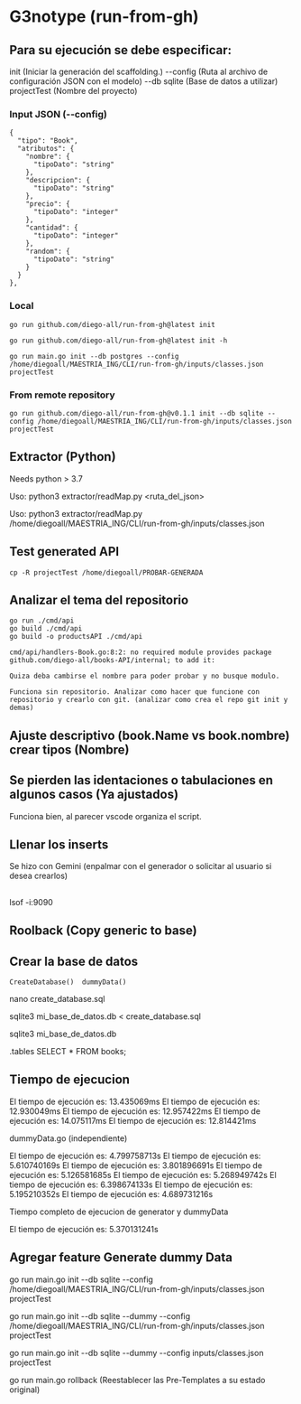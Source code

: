 # G3notype (run-from-gh)

## Para su ejecución se debe especificar:

init       (Iniciar la generación del scaffolding.)
--config  (Ruta al archivo de configuración JSON con el modelo)
--db sqlite  (Base de datos a utilizar)
projectTest  (Nombre del proyecto)

### Input JSON (--config)

    {
      "tipo": "Book",
      "atributos": {
        "nombre": {
          "tipoDato": "string"
        },
        "descripcion": {
          "tipoDato": "string"
        },
        "precio": {
          "tipoDato": "integer"
        },
        "cantidad": {
          "tipoDato": "integer"
        },
        "random": {
          "tipoDato": "string"
        }
      }
    },


### Local

    go run github.com/diego-all/run-from-gh@latest init

    go run github.com/diego-all/run-from-gh@latest init -h

    go run main.go init --db postgres --config /home/diegoall/MAESTRIA_ING/CLI/run-from-gh/inputs/classes.json projectTest


### From remote repository

    go run github.com/diego-all/run-from-gh@v0.1.1 init --db sqlite --config /home/diegoall/MAESTRIA_ING/CLI/run-from-gh/inputs/classes.json projectTest


## Extractor (Python)

  Needs python > 3.7

  Uso: python3 extractor/readMap.py <ruta_del_json>

  Uso: python3 extractor/readMap.py /home/diegoall/MAESTRIA_ING/CLI/run-from-gh/inputs/classes.json


## Test generated API

    cp -R projectTest /home/diegoall/PROBAR-GENERADA


## Analizar el tema del repositorio

    go run ./cmd/api
    go build ./cmd/api
    go build -o productsAPI ./cmd/api

    cmd/api/handlers-Book.go:8:2: no required module provides package github.com/diego-all/books-API/internal; to add it:

    Quiza deba cambirse el nombre para poder probar y no busque modulo.

    Funciona sin repositorio. Analizar como hacer que funcione con repositorio y crearlo con git. (analizar como crea el repo git init y demas)


## Ajuste descriptivo (book.Name vs book.nombre) crear tipos (Nombre)


## Se pierden las identaciones o tabulaciones en algunos casos (Ya ajustados)
Funciona bien, al parecer vscode organiza el script.


## Llenar los inserts

  Se hizo con Gemini (enpalmar con el generador o solicitar al usuario si desea crearlos)


## 


## 

lsof -i:9090


## Roolback (Copy generic to base)


## Crear la base de datos


	CreateDatabase()  dummyData()

  nano create_database.sql


  sqlite3 mi_base_de_datos.db < create_database.sql

  sqlite3 mi_base_de_datos.db

  .tables
  SELECT * FROM books;



## Tiempo de ejecucion

  El tiempo de ejecución es: 13.435069ms
  El tiempo de ejecución es: 12.930049ms
  El tiempo de ejecución es: 12.957422ms
  El tiempo de ejecución es: 14.075117ms
  El tiempo de ejecución es: 12.814421ms


  dummyData.go (independiente)

  El tiempo de ejecución es: 4.799758713s
  El tiempo de ejecución es: 5.610740169s
  El tiempo de ejecución es: 3.801896691s
  El tiempo de ejecución es: 5.126581685s
  El tiempo de ejecución es: 5.268949742s
  El tiempo de ejecución es: 6.398674133s
  El tiempo de ejecución es: 5.195210352s
  El tiempo de ejecución es: 4.689731216s



  Tiempo completo de ejecucion de generator y dummyData

  El tiempo de ejecución es: 5.370131241s


## Agregar feature Generate dummy Data

  go run main.go init --db sqlite --config /home/diegoall/MAESTRIA_ING/CLI/run-from-gh/inputs/classes.json projectTest

  go run main.go init --db sqlite --dummy --config /home/diegoall/MAESTRIA_ING/CLI/run-from-gh/inputs/classes.json projectTest

  go run main.go init --db sqlite --dummy --config inputs/classes.json projectTest

  go run main.go rollback   (Reestablecer las Pre-Templates a su estado original)





